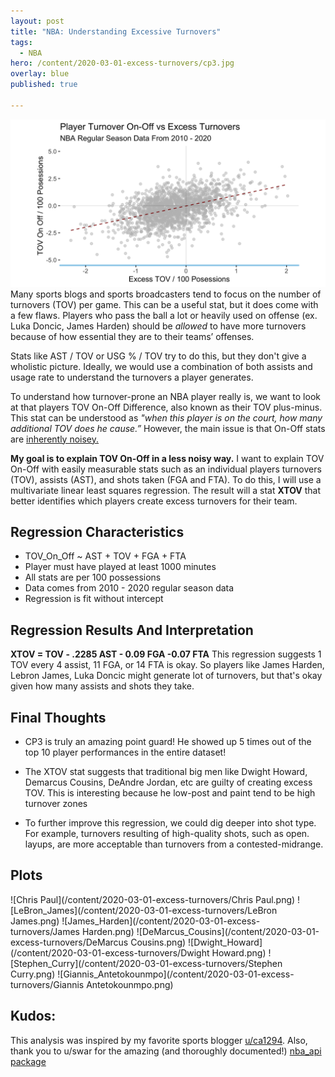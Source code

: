 ```yaml
---
layout: post
title: "NBA: Understanding Excessive Turnovers"
tags:
  - NBA
hero: /content/2020-03-01-excess-turnovers/cp3.jpg
overlay: blue
published: true

---
```

![regression results](/content/2020-03-01-excess-turnovers/regression_results.png) 
Many sports blogs and sports broadcasters tend to focus on the number of turnovers (TOV) per game. This can be a useful stat, but it does come with a few flaws. Players who pass the ball a lot or heavily used on offense (ex. Luka Doncic, James Harden) should be *allowed* to have more turnovers because of how essential they are to their teams’ offenses. 

Stats like AST / TOV  or USG % / TOV try to do this, but they don't give a wholistic picture. Ideally, we would use a combination of both assists and usage rate to understand the turnovers a player generates. 

To understand how turnover-prone an NBA player really is, we want to look at that players TOV On-Off Difference, also known as their TOV plus-minus. This stat can be understood as *"when this player is on the court, how many additional TOV does he cause.”* However, the main issue is that On-Off stats are [inherently noisey.](http://www.basketballinsiders.com/the-virtues-of-plus-minus-statistics/)

**My goal is to explain TOV On-Off in a less noisy way.** I want to explain TOV On-Off with easily measurable stats such as an individual players turnovers (TOV), assists (AST), and shots taken (FGA and FTA). To do this, I will use a multivariate linear least squares regression. The result will a stat **XTOV** that better identifies which players create excess turnovers for their team. 

## Regression Characteristics

* TOV_On_Off ~ AST + TOV + FGA + FTA
* Player must have played at least 1000 minutes
* All stats are per 100 possessions 
* Data comes from 2010 - 2020 regular season data
* Regression is fit without intercept

## Regression Results And Interpretation

**XTOV = TOV - .2285 AST - 0.09 FGA -0.07 FTA**
This regression suggests 1 TOV every 4 assist, 11 FGA, or 14 FTA is okay. So players like James Harden, Lebron James, Luka Doncic might generate lot of turnovers, but that's okay given how many assists and shots they take.

## Final Thoughts

* CP3 is truly an amazing point guard! He showed up 5 times out of the top 10 player performances in the entire dataset!

* The XTOV stat suggests that traditional big men like Dwight Howard, Demarcus Cousins, DeAndre Jordan, etc are guilty of creating excess TOV. This is interesting because he low-post and paint tend to be high turnover zones

* To further improve this regression, we could dig deeper into shot type. For example, turnovers resulting of high-quality shots, such as open. layups, are more acceptable than turnovers from a contested-midrange. 

## Plots
![Chris Paul](/content/2020-03-01-excess-turnovers/Chris Paul.png) 
![LeBron_James](/content/2020-03-01-excess-turnovers/LeBron James.png) 
![James_Harden](/content/2020-03-01-excess-turnovers/James Harden.png) 
![DeMarcus_Cousins](/content/2020-03-01-excess-turnovers/DeMarcus Cousins.png) 
![Dwight_Howard](/content/2020-03-01-excess-turnovers/Dwight Howard.png) 
![Stephen_Curry](/content/2020-03-01-excess-turnovers/Stephen Curry.png) 
![Giannis_Antetokounmpo](/content/2020-03-01-excess-turnovers/Giannis Antetokounmpo.png) 
## Kudos:
This analysis was inspired by my favorite sports blogger [u/ca1294](https://www.reddit.com/user/ca1294). Also, thank you to u/swar for the amazing (and thoroughly documented!) [nba_api package](https://github.com/swar/nba_api)





